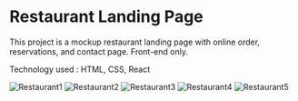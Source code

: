 # Restaurant Landing Page

This project is a mockup restaurant landing page with online order, reservations, and contact page.
Front-end only.

Technology used : HTML, CSS, React

![Restaurant1](https://user-images.githubusercontent.com/113397313/222933656-46cc3380-f673-4ac6-8d5c-404601580225.jpg)
![Restaurant2](https://user-images.githubusercontent.com/113397313/222933657-5043e0c8-1d0a-46b7-8e2c-a9abd409dc56.png)
![Restaurant3](https://user-images.githubusercontent.com/113397313/222933658-0576e299-0bfc-4003-bc46-4710e0d37750.png)
![Restaurant4](https://user-images.githubusercontent.com/113397313/222933659-bcf8dcb1-d156-464c-a72b-0b747204270f.png)
![Restaurant5](https://user-images.githubusercontent.com/113397313/222933660-0182d888-5f34-43ab-99a6-b70f7ed923bf.png)
